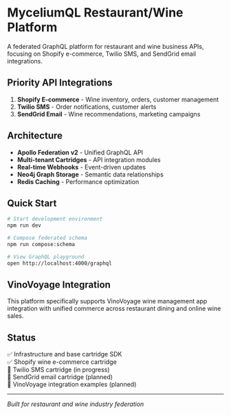 # MyceliumQL Restaurant/Wine Platform

A federated GraphQL platform for restaurant and wine business APIs, focusing on Shopify e-commerce, Twilio SMS, and SendGrid email integrations.

## Priority API Integrations

1. **Shopify E-commerce** - Wine inventory, orders, customer management
2. **Twilio SMS** - Order notifications, customer alerts  
3. **SendGrid Email** - Wine recommendations, marketing campaigns

## Architecture

- **Apollo Federation v2** - Unified GraphQL API
- **Multi-tenant Cartridges** - API integration modules
- **Real-time Webhooks** - Event-driven updates
- **Neo4j Graph Storage** - Semantic data relationships
- **Redis Caching** - Performance optimization

## Quick Start

```bash
# Start development environment
npm run dev

# Compose federated schema
npm run compose:schema

# View GraphQL playground
open http://localhost:4000/graphql
```

## VinoVoyage Integration

This platform specifically supports VinoVoyage wine management app integration with unified commerce across restaurant dining and online wine sales.

## Status

✅ Infrastructure and base cartridge SDK  
✅ Shopify wine e-commerce cartridge  
🚧 Twilio SMS cartridge (in progress)  
🚧 SendGrid email cartridge (planned)  
🚧 VinoVoyage integration examples (planned)  

---

*Built for restaurant and wine industry federation*